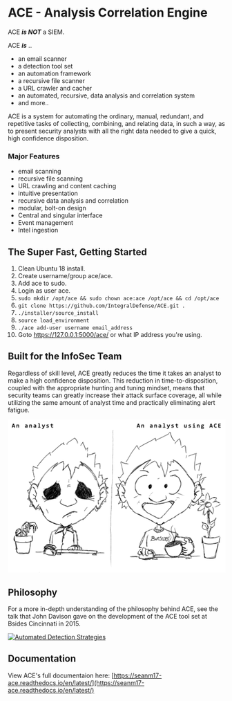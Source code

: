 # ACE - Analysis Correlation Engine

ACE **_is NOT_** a SIEM.

ACE **_is_** ..
* an email scanner
* a detection tool set
* an automation framework
* a recursive file scanner
* a URL crawler and cacher
* an automated, recursive, data analysis and correlation system
* and more..

ACE is a system for automating the ordinary, manual, redundant, and repetitive tasks of collecting, combining, and relating data, in such a way, as to present security analysts with all the right data needed to give a quick, high confidence disposition.

### Major Features

+ email scanning
+ recursive file scanning
+ URL crawling and content caching
+ intuitive presentation
+ recursive data analysis and correlation
+ modular, bolt-on design
+ Central and singular interface
+ Event management
+ Intel ingestion

## The Super Fast, Getting Started
1. Clean Ubuntu 18 install.
2. Create username/group ace/ace.
3. Add ace to sudo.
4. Login as user ace.
5. `sudo mkdir /opt/ace && sudo chown ace:ace /opt/ace && cd /opt/ace`
6. `git clone https://github.com/IntegralDefense/ACE.git .`
7. `./installer/source_install`
8. `source load_environment`
8. `./ace add-user username email_address`
9. Goto https://127.0.0.1:5000/ace/ or what IP address you're using.


## Built for the InfoSec Team

Regardless of skill level, ACE greatly reduces the time it takes an analyst to make a high confidence disposition. This reduction in time-to-disposition, coupled with the appropriate hunting and tuning mindset, means that security teams can greatly increase their attack surface coverage, all while utilizing the same amount of analyst time and practically eliminating alert fatigue.

![Analyst using ACE](docs/_static/analyst_on_ace.png)

## Philosophy

For a more in-depth understanding of the philosophy behind ACE, see the talk that John Davison gave on the development of the ACE tool set at Bsides Cincinnati in 2015.

[![Automated Detection Strategies](http://img.youtube.com/vi/okMkF-NYCHk/0.jpg)](https://youtu.be/okMkF-NYCHk)


## Documentation

View ACE's full documentaion here: [https://seanm17-ace.readthedocs.io/en/latest/](https://seanm17-ace.readthedocs.io/en/latest/)

